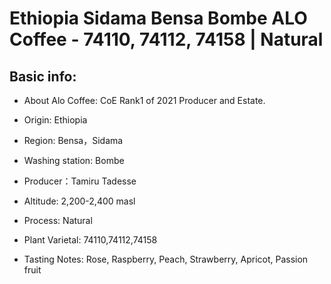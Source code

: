 # Ethiopia Sidama Bensa Bombe ALO Coffee - 74110, 74112, 74158 | Natural

## Basic info:

- About Alo Coffee:
CoE Rank1 of 2021 Producer and Estate.

- Origin: Ethiopia
- Region: Bensa，Sidama
- Washing station: Bombe
- Producer：Tamiru Tadesse
- Altitude:  2,200-2,400 masl
- Process: Natural
- Plant Varietal: 74110,74112,74158
- Tasting Notes: Rose, Raspberry, Peach, Strawberry, Apricot, Passion fruit
